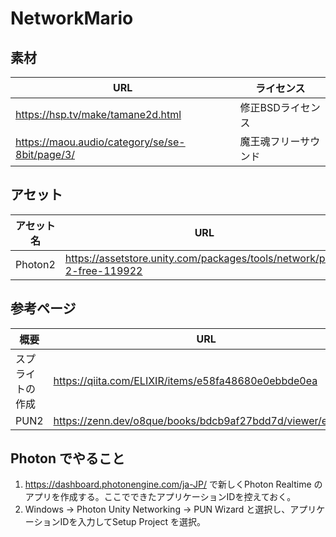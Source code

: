 # NetworkMario

## 素材

| URL | ライセンス |
| ---| --- |
| https://hsp.tv/make/tamane2d.html | 修正BSDライセンス |
https://maou.audio/category/se/se-8bit/page/3/ | 魔王魂フリーサウンド |

## アセット

| アセット名 | URL |
| ---| --- |
| Photon2 | https://assetstore.unity.com/packages/tools/network/pun-2-free-119922 |

## 参考ページ

| 概要 | URL |
| ---| --- |
| スプライトの作成 | https://qiita.com/ELIXIR/items/e58fa48680e0ebbde0ea |
| PUN2 | https://zenn.dev/o8que/books/bdcb9af27bdd7d/viewer/e3765a |

## Photon でやること

1. https://dashboard.photonengine.com/ja-JP/ で新しくPhoton Realtime のアプリを作成する。ここでできたアプリケーションIDを控えておく。
2. Windows -> Photon Unity Networking -> PUN Wizard と選択し、アプリケーションIDを入力してSetup Project を選択。
